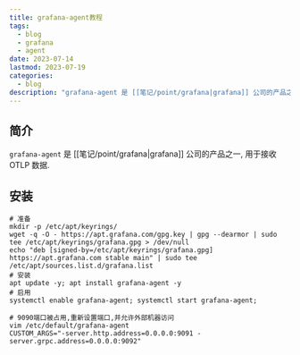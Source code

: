 ```yaml
---
title: grafana-agent教程
tags:
  - blog
  - grafana
  - agent
date: 2023-07-14
lastmod: 2023-07-19
categories:
  - blog
description: "grafana-agent 是 [[笔记/point/grafana|grafana]] 公司的产品之一, 用于接收 OTLP 数据."
---
```


## 简介

`grafana-agent` 是 [[笔记/point/grafana|grafana]] 公司的产品之一, 用于接收 OTLP 数据.

## 安装

```shell
# 准备
mkdir -p /etc/apt/keyrings/
wget -q -O - https://apt.grafana.com/gpg.key | gpg --dearmor | sudo tee /etc/apt/keyrings/grafana.gpg > /dev/null
echo "deb [signed-by=/etc/apt/keyrings/grafana.gpg] https://apt.grafana.com stable main" | sudo tee /etc/apt/sources.list.d/grafana.list
# 安装
apt update -y; apt install grafana-agent -y
# 启用
systemctl enable grafana-agent; systemctl start grafana-agent;

# 9090端口被占用,重新设置端口,并允许外部机器访问
vim /etc/default/grafana-agent
CUSTOM_ARGS="-server.http.address=0.0.0.0:9091 -server.grpc.address=0.0.0.0:9092"
```
